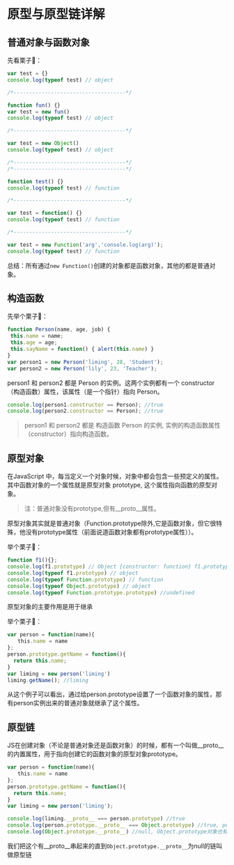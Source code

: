 # 原型与原型链详解

## 普通对象与函数对象

先看栗子🌰：

```javascript
var test = {}
console.log(typeof test) // object

/*------------------------------------*/

function fun() {}
var test = new fun()
console.log(typeof test) // object

/*------------------------------------*/

var test = new Object()
console.log(typeof test) // object

/*------------------------------------*/
/*------------------------------------*/

function test() {}
console.log(typeof test) // function

/*------------------------------------*/

var test = function() {}
console.log(typeof test) // function

/*------------------------------------*/

var test = new Function('arg','console.log(arg)');
console.log(typeof test) // function
```

总结：所有通过`new Function()`创建的对象都是函数对象，其他的都是普通对象。

## 构造函数

先举个栗子🌰：

```javascript
function Person(name, age, job) {
 this.name = name;
 this.age = age;
 this.sayName = function() { alert(this.name) }
}
var person1 = new Person('liming', 28, 'Student');
var person2 = new Person('lily', 23, 'Teacher');
```

person1 和 person2 都是 Person 的实例。这两个实例都有一个 constructor （构造函数）属性，该属性（是一个指针）指向 Person。

```javascript
console.log(person1.constructor == Person); //true
console.log(person2.constructor == Person); //true
```
> person1 和 person2 都是 构造函数 Person 的实例, 实例的构造函数属性（constructor）指向构造函数。

## 原型对象

在JavaScript 中，每当定义一个对象时候，对象中都会包含一些预定义的属性。其中函数对象的一个属性就是原型对象 prototype, 这个属性指向函数的原型对象。

> 注：普通对象没有prototype,但有__proto__属性。

原型对象其实就是普通对象（Function.prototype除外,它是函数对象，但它很特殊，他没有prototype属性（前面说道函数对象都有prototype属性））。

举个栗子🌰：

```javascript
function f1(){};
console.log(f1.prototype) // Object {constructor: function} f1.prototype就是 f1的一个实例对象。就是在f1创建的时候,创建了一个它的实例对象并赋值给它的prototype
console.log(typeof f1.prototype) // object
console.log(typeof Function.prototype) // function
console.log(typeof Object.prototype) // object
console.log(typeof Function.prototype.prototype) //undefined
```

原型对象的主要作用是用于继承

举个栗子🌰：

```javascript
var person = function(name){
　　this.name = name
};
person.prototype.getName = function(){
  return this.name;
}
var liming = new person('liming')
liming.getName(); //liming
```
从这个例子可以看出，通过给person.prototype设置了一个函数对象的属性，那有person实例出来的普通对象就继承了这个属性。


## 原型链

JS在创建对象（不论是普通对象还是函数对象）的时候，都有一个叫做__proto__的内置属性，用于指向创建它的函数对象的原型对象prototype。

```javascript
var person = function(name){
　　this.name = name
};
person.prototype.getName = function(){
  return this.name;
}
var liming = new person('liming');

console.log(liming.__proto__ === person.prototype) //true
console.log(person.prototype.__proto__ === Object.prototype) //true, person.prototype对象也有__proto__属性，它指向创建它的函数对象（Object）的prototype
console.log(Object.prototype.__proto__) //null, Object.prototype对象也有__proto__属性，但它比较特殊，为null
```
我们把这个有__proto__串起来的直到`Object.prototype.__proto__`为null的链叫做原型链
